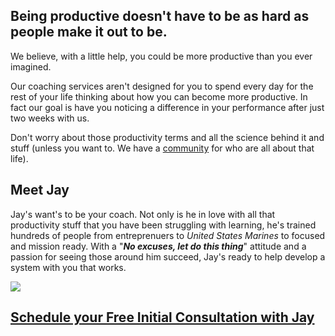 ## Being productive doesn't have to be as hard as people make it out to be.
We believe, with a little help, you could be more productive than you ever imagined.

Our coaching services aren't designed for you to spend every day for the rest of your life thinking about how you can become more productive.  In fact our goal is have you noticing a difference in your performance after just two weeks with us.

Don't worry about those productivity terms and all the science behind it and stuff (unless you want to. We have a [community](https://productivityintech.com/join) for who are all about that life).

## Meet Jay
Jay's want's to be your coach. Not only is he in love with all that productivity stuff that you have been struggling with learning, he's trained hundreds of people from entreprenuers to *United States Marines* to focused and mission ready. With a "***No excuses, let do this thing***" attitude and a passion for seeing those around him succeed, Jay's ready to help develop a system with you that works.

<img src="http://productivityintech.com/files/images/jay_250.png" class="right">

<a href="https://calendly.com/productivityintech/mentorship" class="black"><h2>Schedule your Free Initial Consultation with Jay</h2></a>
